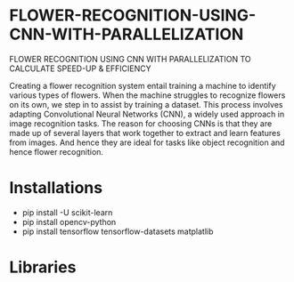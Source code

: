 # FLOWER-RECOGNITION-USING-CNN-WITH-PARALLELIZATION
FLOWER RECOGNITION USING CNN WITH PARALLELIZATION TO CALCULATE SPEED-UP &amp; EFFICIENCY

Creating a flower recognition system entail training a machine to identify various types of flowers. When the machine struggles to recognize flowers on its own, we step in to assist by training a dataset. This process involves adapting Convolutional Neural Networks (CNN), a widely used approach in image recognition tasks.
The reason for choosing CNNs is that they are made up of several layers that work together to extract and learn features from images. And hence they are ideal for tasks like object recognition and hence flower recognition.

# Installations

* pip install -U scikit-learn
* pip install opencv-python
* pip install tensorflow tensorflow-datasets matplatlib


# Libraries

